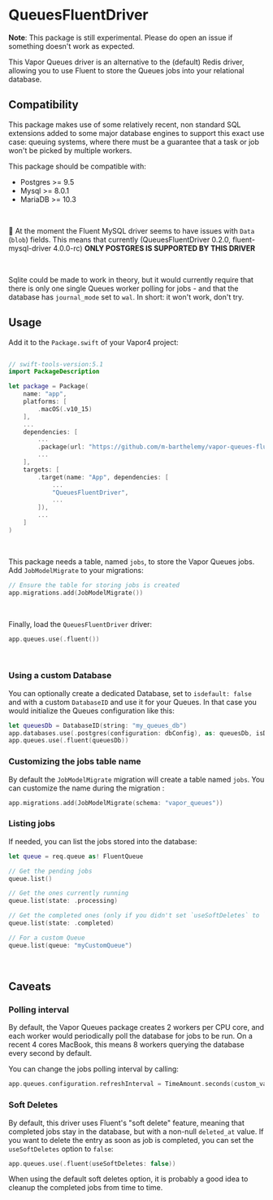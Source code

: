 # QueuesFluentDriver

**Note**: This package is still experimental. Please do open an issue if something doesn't work as expected. 



This Vapor Queues driver is an alternative to the (default) Redis driver, allowing you to use Fluent to store the Queues jobs into your relational database.


## Compatibility

This package makes use of some relatively recent, non standard SQL extensions added to some major database engines to support this exact use case: queuing systems, where there must be a guarantee that a task or job won't be picked by multiple workers.

This package should be compatible with:

- Postgres >= 9.5
- Mysql >= 8.0.1
- MariaDB >= 10.3

&nbsp;

:rotating_light: At the moment the Fluent MySQL driver seems to have issues with `Data` (`blob`) fields. 
This means that currently (QueuesFluentDriver 0.2.0, fluent-mysql-driver 4.0.0-rc) **ONLY POSTGRES IS SUPPORTED  BY THIS DRIVER** 

&nbsp;

Sqlite could be made to work in theory, but it would currently require that there is only one single Queues worker polling for jobs - and that the database has `journal_mode` set to `wal`. In short: it won't work, don't try.


## Usage


Add it to the  `Package.swift`  of your Vapor4 project: 

```swift

// swift-tools-version:5.1
import PackageDescription

let package = Package(
    name: "app",
    platforms: [
        .macOS(.v10_15)
    ],
    ...
    dependencies: [
        ...
        .package(url: "https://github.com/m-barthelemy/vapor-queues-fluent-driver.git", from: "0.2.4"),
        ...
    ],
    targets: [
        .target(name: "App", dependencies: [
            ...
            "QueuesFluentDriver",
            ...
        ]),
        ...
    ]
)

```

&nbsp;

This package needs a table, named `jobs`, to store the Vapor Queues jobs. Add `JobModelMigrate` to your migrations:
```swift
// Ensure the table for storing jobs is created
app.migrations.add(JobModelMigrate())
```    
    
&nbsp;

Finally, load the `QueuesFluentDriver` driver:
```swift    
app.queues.use(.fluent())
```


&nbsp;

### Using a custom Database 
You can optionally create a dedicated Database, set to `isdefault: false` and with a custom `DatabaseID` and use it for your Queues.
In that case you would initialize the Queues configuration like this:

```swift
let queuesDb = DatabaseID(string: "my_queues_db")
app.databases.use(.postgres(configuration: dbConfig), as: queuesDb, isDefault: false)
app.queues.use(.fluent(queuesDb))
```

### Customizing the jobs table name
By default the `JobModelMigrate` migration will create a table named `jobs`. You can customize the name during the migration :
```swift
app.migrations.add(JobModelMigrate(schema: "vapor_queues"))
```

### Listing jobs
If needed, you can list the jobs stored into the database:

```swift
let queue = req.queue as! FluentQueue

// Get the pending jobs
queue.list()

// Get the ones currently running
queue.list(state: .processing)

// Get the completed ones (only if you didn't set `useSoftDeletes` to `false`)
queue.list(state: .completed)

// For a custom Queue
queue.list(queue: "myCustomQueue")
```



&nbsp;


## Caveats


### Polling interval
By default, the Vapor Queues package creates 2 workers per CPU core, and each worker would periodically poll the database for jobs to be run.
On a recent 4 cores MacBook, this means 8 workers querying the database every second by default.

You can change the jobs polling interval by calling:

```swift
app.queues.configuration.refreshInterval = TimeAmount.seconds(custom_value)
```


### Soft Deletes
By default, this driver uses Fluent's "soft delete" feature, meaning that completed jobs stay in the database, but with a non-null `deleted_at` value.
If you want to delete the entry as soon as job is completed, you can set the `useSoftDeletes` option to `false`:

```swift
app.queues.use(.fluent(useSoftDeletes: false))
```

When using the default soft deletes option, it is probably a good idea to cleanup the completed jobs from time to time.

